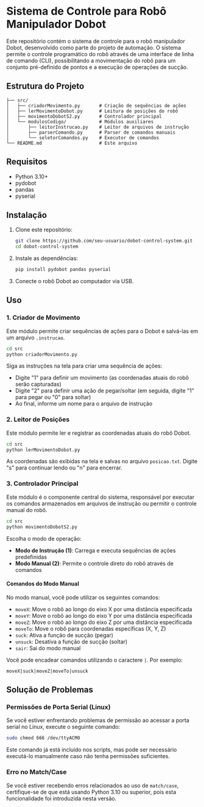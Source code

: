 # Sistema de Controle para Robô Manipulador Dobot

Este repositório contém o sistema de controle para o robô manipulador Dobot, desenvolvido como parte do projeto de automação. O sistema permite o controle programático do robô através de uma interface de linha de comando (CLI), possibilitando a movimentação do robô para um conjunto pré-definido de pontos e a execução de operações de sucção.

## Estrutura do Projeto

```
├── src/
│   ├── criadorMovimento.py       # Criação de sequências de ações
│   ├── lerMovimentoDobot.py      # Leitura de posições do robô
│   ├── movimentoDobotS2.py       # Controlador principal
│   └── modulosCodigo/            # Módulos auxiliares
│       ├── leitorInstrucao.py    # Leitor de arquivos de instrução
│       ├── parserComando.py      # Parser de comandos manuais
│       └── seletorComandos.py    # Executor de comandos
└── README.md                     # Este arquivo
```

## Requisitos

- Python 3.10+
- pydobot
- pandas
- pyserial

## Instalação

1. Clone este repositório:
   ```bash
   git clone https://github.com/seu-usuario/dobot-control-system.git
   cd dobot-control-system
   ```

2. Instale as dependências:
   ```bash
   pip install pydobot pandas pyserial
   ```

3. Conecte o robô Dobot ao computador via USB.

## Uso

### 1. Criador de Movimento

Este módulo permite criar sequências de ações para o Dobot e salvá-las em um arquivo `.instrucao`.

```bash
cd src
python criadorMovimento.py
```

Siga as instruções na tela para criar uma sequência de ações:
- Digite "1" para definir um movimento (as coordenadas atuais do robô serão capturadas)
- Digite "2" para definir uma ação de pegar/soltar (em seguida, digite "1" para pegar ou "0" para soltar)
- Ao final, informe um nome para o arquivo de instrução

### 2. Leitor de Posições

Este módulo permite ler e registrar as coordenadas atuais do robô Dobot.

```bash
cd src
python lerMovimentoDobot.py
```

As coordenadas são exibidas na tela e salvas no arquivo `posicao.txt`. Digite "s" para continuar lendo ou "n" para encerrar.

### 3. Controlador Principal

Este módulo é o componente central do sistema, responsável por executar os comandos armazenados em arquivos de instrução ou permitir o controle manual do robô.

```bash
cd src
python movimentoDobotS2.py
```

Escolha o modo de operação:
- **Modo de Instrução (1)**: Carrega e executa sequências de ações predefinidas
- **Modo Manual (2)**: Permite o controle direto do robô através de comandos

#### Comandos do Modo Manual

No modo manual, você pode utilizar os seguintes comandos:
- `moveX`: Move o robô ao longo do eixo X por uma distância especificada
- `moveY`: Move o robô ao longo do eixo Y por uma distância especificada
- `moveZ`: Move o robô ao longo do eixo Z por uma distância especificada
- `moveTo`: Move o robô para coordenadas específicas (X, Y, Z)
- `suck`: Ativa a função de sucção (pegar)
- `unsuck`: Desativa a função de sucção (soltar)
- `sair`: Sai do modo manual

Você pode encadear comandos utilizando o caractere `|`. Por exemplo:
```
moveX|suck|moveZ|moveTo|unsuck
```

## Solução de Problemas

### Permissões de Porta Serial (Linux)

Se você estiver enfrentando problemas de permissão ao acessar a porta serial no Linux, execute o seguinte comando:

```bash
sudo chmod 666 /dev/ttyACM0
```

Este comando já está incluído nos scripts, mas pode ser necessário executá-lo manualmente caso não tenha permissões suficientes.

### Erro no Match/Case

Se você estiver recebendo erros relacionados ao uso de `match/case`, certifique-se de que está usando Python 3.10 ou superior, pois esta funcionalidade foi introduzida nesta versão.